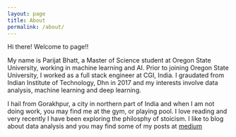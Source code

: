 ```yaml
---
layout: page
title: About
permalink: /about/
---
```


Hi there! Welcome to page!!

My name is Parijat Bhatt, a Master of Science student at Oregon State University, working in machine learning and AI. Prior to joining Oregon State University, I worked as a full stack engineer at CGI, India. I graudated from Indian Institute of Technology, Dhn in 2017 and my interests involve data analysis, machine learning and deep learning.

I hail from Gorakhpur, a city in northern part of India and when I am not doing work, you may find me at the gym, or playing pool. I love reading and very recently I have been exploring the philosphy of stoicism. I like to blog about data analysis and you may find some of my posts at [medium](https://medium.com/@parijat.bhatt)
